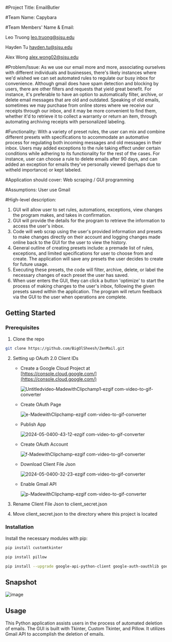 #Project Title: EmailButler

#Team Name: Capybara

#Team Members' Name & Email:

Leo Truong leo.truong@sjsu.edu

Hayden Tu hayden.tu@sjsu.edu

Alex Wong alex.wong02@sjsu.edu

#Problem/Issue: As we use our email more and more, associating ourselves with different individuals and businesses, there's likely instances where we'd wished we can set automated rules to regulate our busy inbox for convenience. Although gmail does have spam detection and blocking by users, there are other filters and requests that yield great benefit. For instance, it's preferable to have an option to automatically filter, archive, or delete email messages that are old and outdated. Speaking of old emails, sometimes we may purchase from online stores where we receive our receipts through our inbox, and it may be more convenient to find them, whether it'd to retrieve it to collect a warranty or return an item, through automating archiving receipts with personalized labeling.

#Functionality: With a variety of preset rules, the user can mix and combine different presets with specifications to accommodate an automative process for regulating both incoming messages and old messages in their inbox. Users may added exceptions to the rule taking effect under certain conditions while adhering to its functionality for the rest of the cases. For instance, user can choose a rule to delete emails after 90 days, and can added an exception for emails they've personally viewed (perhaps due to witheld importance) or kept labeled.

#Application should cover: Web scraping / GUI programming

#Assumptions: User use Gmail

#High-level description:

1) GUI will allow user to set rules, automations, exceptions, view changes the program makes, and takes in confirmation.
2) GUI will provide the details for the program to retrieve the information to access the user's inbox.
3) Code will web scrap using the user's provided information and presets to make changes directly on their account and logging changes made online back to the GUI for the user to view the history.
4) General outline of creating presets include: a premade list of rules, exceptions, and limited specifications for user to choose from and create. The application will save any presets the user decides to create for future usage.
5) Executing these presets, the code will filter, archive, delete, or label the necessary changes of each preset the user has saved.
6) When user enters the GUI, they can click a button 'optimize' to start the process of making changes to the user's inbox, following the given presets saved within the application. The program will return feedback via the GUI to the user when operations are complete.

## Getting Started

### Prerequisites
1. Clone the repo
  ```sh
  git clone https://github.com/BigOlSheesh/ZenMail.git
  ```
2. Setting up OAuth 2.0 Client IDs
    - Create a Google Cloud Project at [https://console.cloud.google.com/](https://console.cloud.google.com/)
      
        ![Untitledvideo-MadewithClipchamp1-ezgif com-video-to-gif-converter](https://github.com/BigOlSheesh/ZenMail/assets/104650216/8b124a90-6bf9-4a7a-8f9b-f34464207972)
    
    - Create OAuth Page

        ![e-MadewithClipchamp-ezgif com-video-to-gif-converter](https://github.com/BigOlSheesh/ZenMail/assets/104650216/ef2d991b-c176-4b36-88d4-8fed530172cc)
   
    - Publish App
  
        ![2024-05-0400-43-12-ezgif com-video-to-gif-converter](https://github.com/BigOlSheesh/ZenMail/assets/104650216/24bf49ca-e374-4d4e-b167-b0c266395ee3)

    - Create OAuth Account
      
        ![f-MadewithClipchamp-ezgif com-video-to-gif-converter](https://github.com/BigOlSheesh/ZenMail/assets/104650216/66a9bb9d-ef6b-46ee-b0d0-ba41b83dd6f0)

    - Download Client File Json

        ![2024-05-0400-32-23-ezgif com-video-to-gif-converter](https://github.com/BigOlSheesh/ZenMail/assets/104650216/f8da0e6a-d21b-454a-a2ab-c2fca08913d5)

    - Enable Gmail API

        ![p-MadewithClipchamp-ezgif com-video-to-gif-converter](https://github.com/BigOlSheesh/ZenMail/assets/104650216/ae6c035a-3be4-40cc-bcb0-6225b80f9152)

2. Rename Client File Json to client_secret.json
3. Move client_secret.json to the directory where this project is located

### Installation
Install the necessary modules with pip:
  ```sh
  pip install customtkinter
  ```
  ```sh
  pip install pillow
  ```
  ```sh
  pip install --upgrade google-api-python-client google-auth-oauthlib google-auth-httplib2
  ```

## Snapshot
![image](https://github.com/BigOlSheesh/ZenMail/assets/104650216/d06ce8e3-f8c4-4974-956d-1113dfc379d1)

## Usage
This Python application assists users in the process of automated deletion of emails. The GUI is built with Tkinter, Custom Tkinter, and Pillow. It utilizes Gmail API to accomplish the deletion of emails.
